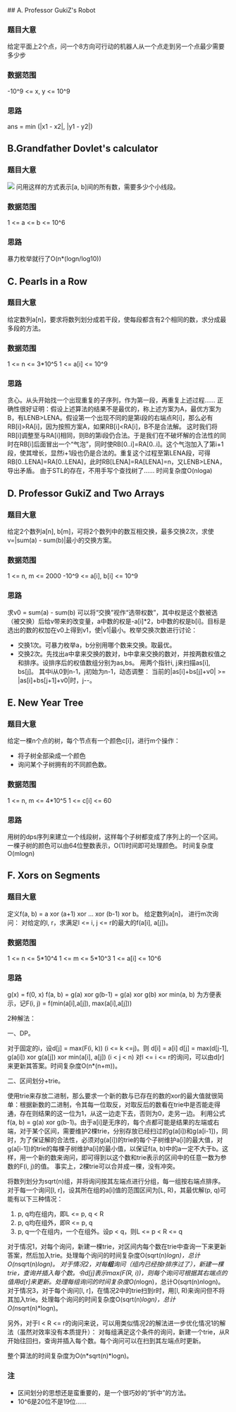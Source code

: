 ​## A. Professor GukiZ's Robot
### 题目大意
给定平面上2个点，问一个8方向可行动的机器人从一个点走到另一个点最少需要多少步
### 数据范围
-10^9 <= x, y <= 10^9
### 思路
ans = min (|x1 - x2|, |y1 - y2|)

## B.Grandfather Dovlet's calculator
### 题目大意
![](/pic/B.png)
问用这样的方式表示[a, b]间的所有数，需要多少个小线段。
### 数据范围
1 <= a <= b <= 10^6
### 思路
暴力枚举就行了O(n\*(logn/log10))

## C. Pearls in a Row
### 题目大意
给定数列a[n]，要求将数列划分成若干段，使每段都含有2个相同的数，求分成最多段的方法。
### 数据范围
1 <= n <= 3\*10^5
1 <= a[i] <= 10^9
### 思路
贪心。从头开始找一个出现重复的子序列，作为第一段，再重复上述过程……
正确性很好证明：假设上述算法的结果不是最优的，称上述方案为A，最优方案为B，有LENB>LENA。假设第一个出现不同的是第i段的右端点R[i]，那么必有RB[i]>RA[i]，因为按照方案A，如果RB[i]<RA[i]，B不是合法解。 这时我们将RB[i]调整至与RA[i]相同，则B的第i段仍合法。于是我们在不破坏解的合法性的同时在RB[i]后面冒出一个“气泡”，同时使RB[0..i]=RA[0..i]。这个气泡加入了第i+1段，使其增长，显然i+1段也仍是合法的。重复这个过程至第LENA段，可得RB[0..LENA]=RA[0..LENA]，此时RB[LENA]=RA[LENA]=n，又LENB>LENA，导出矛盾。
由于STL的存在，不用手写个查找树了……
时间复杂度O(nloga)

## D. Professor GukiZ and Two Arrays
### 题目大意
给定2个数列a[n], b[m]，可将2个数列中的数互相交换，最多交换2次，求使v=|sum(a) - sum(b)|最小的交换方案。
### 数据范围
1 <= n, m <= 2000
-10^9 <= a[i], b[i] <= 10^9
### 思路
求v0 = sum(a) - sum(b)
可以将“交换”视作“选带权数”，其中权是这个数被选（被交换）后给v带来的改变量，a中数的权是-a[i]\*2，b中数的权是b[i]。目标是选出的数的权加在v0上得到v1，使|v1|最小。枚举交换次数进行讨论：
* 交换1次。可暴力枚举a，b分别用哪个数来交换。取最优。
* 交换2次。先找出a中拿来交换的数对，b中拿来交换的数对，并按两数权值之和排序。设排序后的权值数组分别为as,bs。
用两个指针i, j来扫描as[i], bs[j]。
其中i从0到n-1，j初始为n-1，动态调整：
当前的|as[i]+bs[j]+v0| >= |as[i]+bs[j+1]+v0|时，j--。

## E. New Year Tree
### 题目大意
给定一棵n个点的树，每个节点有一个颜色c[i]，进行m个操作：
* 将子树全部染成一个颜色
* 询问某个子树拥有的不同颜色数。

### 数据范围
1 <= n, m <= 4\*10^5
1 <= c[i] <= 60
### 思路
用树的dps序列来建立一个线段树，这样每个子树都变成了序列上的一个区间。
一棵子树的颜色可以由64位整数表示，O(1)时间即可处理颜色。
时间复杂度O(mlogn)

## F. Xors on Segments
### 题目大意
定义f(a, b) = a xor (a+1) xor ... xor (b-1) xor b。
给定数列a[n]， 进行m次询问：
对给定的l, r，求满足l <= i, j <= r的最大的f(a[i], a[j])。
### 数据范围
1 <= n <= 5\*10^4
1 <= m <= 5\*10^3
1 <= a[i] <= 10^6
### 思路
g(x) = f(0, x)
f(a, b) = g(a) xor g(b-1) = g(a) xor g(b) xor min(a, b)
为方便表示，记F(i, j) = f(min(a[i],a[j]), max(a[i],a[j]))

2种解法：

一、DP。

对于固定的i，设d[j] = max(F(i, k)) (i <= k <=j)。则
d[i] = a[i]
d[j] = max(d[j-1], g(a[i]) xor g(a[j]) xor min(a[i], a[j]) (i < j < n)
对l <= i <= r的询问，可以由d[r]来更新其答案。时间复杂度O(n*(n+m))。

二、区间划分+trie。

使用trie来存放二进制，那么要求一个新的数与已存在的数的xor的最大值就很简单：根据新数的二进制，令其每一位取反，对取反后的数看在trie中是否能走得通，存在则结果的这一位为1，从这一边走下去，否则为0，走另一边。
利用公式f(a, b) = g(a) xor g(b-1)。由于a[i]是无序的，每个点都可能是结果的左端或右端，对于某个区间，需要维护2棵trie，分别存放已经扫过的g(a[i])和g(a[i-1])，同时，为了保证解的合法性，必须对g(a[i])的trie的每个子树维护a[i]的最大值，对g(a[i-1])的trie的每棵子树维护a[i]的最小值，以保证f(a, b)中的a一定不大于b。这样，用一个新的数来询问，即可得到以这个数和trie表示的区间中的任意一数为参数的F(i, j)的值。
事实上，2棵trie可以合并成一棵，没有冲突。

将数列划分为sqrt(n)组，并将询问按其左端点进行分组，每一组按右端点排序。对于每一个询问[l, r]，设其所在组的a[i]值的范围区间为[L, R)，其最优解(p, q)可能有以下三种情况：
1. p, q均在组内，即L <= p, q < R
2. p, q均在组外，即R <= p, q
3. p, q一个在组内，一个在组外。设p < q，则L <= p < R <= q

对于情况1，对每个询问，新建一棵trie，对区间内每个数在trie中查询一下来更新答案，然后加入trie。处理每个询问的时间复杂度O(sqrt(n)*logn)，总计O(n*sqrt(n)*logn)。
对于情况2，对每**组**询问（组内已经按r排序过了），新建一棵trie，查询并插入每个数。令d[j]表示max(F(R, i))，则每个询问可根据其右端点的值用d[r]来更新。处理每组询问的时间复杂度O(n*logn)，总计O(sqrt(n)*n*logn)。
对于情况3，对于每个询问[l, r]，在情况2中的trie扫到r时，用[l, R)来询问但不将其加入trie。处理每个询问的时间复杂度O(sqrt(n)*logn)，总计O(n*sqrt(n)*logn)。

另外，对于l < R <= r的询问来说，可以用类似情况2的解法进一步优化情况1的解法（虽然对效率没有本质提升）：
对每组满足这个条件的询问，新建一个trie，从R开始往回扫，查询并插入每个数。每个询问可以在扫到其左端点时更新。

整个算法的时间复杂度为O(n*sqrt(n)*logn)。
### 注
* 区间划分的思想还是蛮重要的，是一个很巧妙的“折中”的方法。
* 10^6是20位不是19位……
